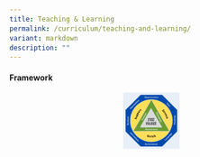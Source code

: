 ```yaml
---
title: Teaching & Learning
permalink: /curriculum/teaching-and-learning/
variant: markdown
description: ""
---
```

<h4>Framework</h4>
<p align="center"><img height="100" width="100" src="/images/Curriculum/teaching_learning_framework.png"></p>
